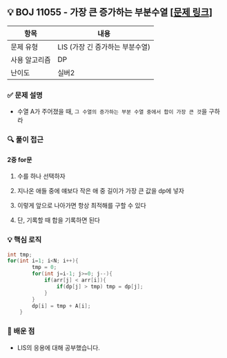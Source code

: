 ## 💡 BOJ 11055 - 가장 큰 증가하는 부분수열 [[문제 링크](https://www.acmicpc.net/problem/11055)]

| 항목 | 내용 |
|------|------|
| 문제 유형 | LIS (가장 긴 증가하는 부분수열) |
| 사용 알고리즘 | DP |
| 난이도 | 실버2 |

### ✅ 문제 설명

- 수열 A가 주어졌을 때, `그 수열의 증가하는 부분 수열 중에서 합이 가장 큰 것`을 구하라

### 🔍 풀이 접근

#### 2중 for문
1. 수를 하나 선택하자

2. 지나온 애들 중에 얘보다 작은 애 중 길이가 가장 큰 값을 dp에 넣자

3. 이렇게 앞으로 나아가면 항상 최적해를 구할 수 있다

4. 단, 기록할 때 합을 기록하면 된다

### 💡 핵심 로직
```cpp
int tmp;
for(int i=1; i<N; i++){
        tmp = 0;
        for(int j=i-1; j>=0; j--){
            if(arr[j] < arr[i]){
                if(dp[j] > tmp) tmp = dp[j];
            }
        }
        dp[i] = tmp + A[i];
    }
```

### 📌 배운 점
- LIS의 응용에 대해 공부했습니다.
